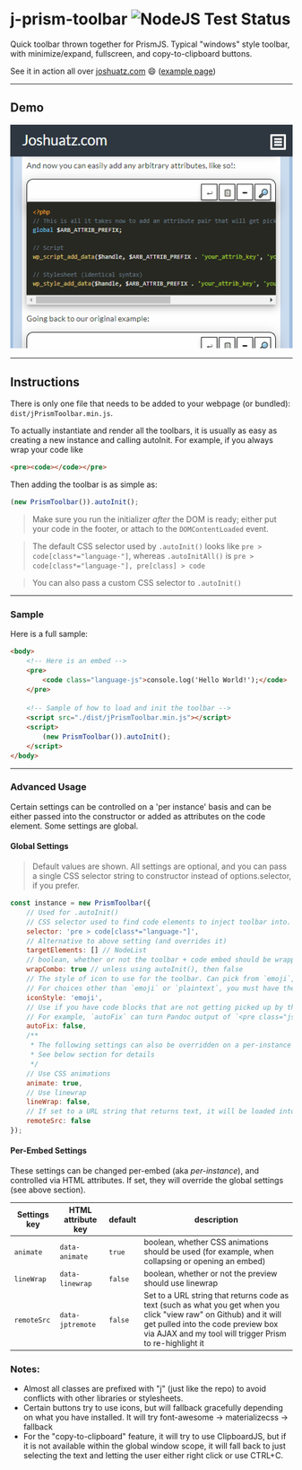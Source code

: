 # j-prism-toolbar ![NodeJS Test Status](https://github.com/joshuatz/j-prism-toolbar/workflows/Node.js%20CI/badge.svg)
Quick toolbar thrown together for PrismJS. Typical "windows" style toolbar, with minimize/expand, fullscreen, and copy-to-clipboard buttons.

See it in action all over [joshuatz.com](https://joshuatz.com/) 😄 ([example page](https://joshuatz.com/posts/2019/coding-a-css-theme-switcher-a-multitude-of-web-dev-options/))


---

## Demo
![Demo GIF](https://github.com/joshuatz/j-prism-toolbar/raw/main/demo-assets/j_prism_toolbar-Demo.gif "j-prism-toolbar demo")

---

## Instructions
There is only one file that needs to be added to your webpage (or bundled): `dist/jPrismToolbar.min.js`.

To actually instantiate and render all the toolbars, it is usually as easy as creating a new instance and calling autoInit. For example, if you always wrap your code like

```html
<pre><code></code></pre>
````

Then adding the toolbar is as simple as:

```js
(new PrismToolbar()).autoInit();
```

> Make sure you run the initializer *after* the DOM is ready; either put your code in the footer, or attach to the `DOMContentLoaded` event.

> The default CSS selector used by `.autoInit()` looks like `pre > code[class*="language-"]`, whereas `.autoInitAll()` is `pre > code[class*="language-"], pre[class] > code`

> You can also pass a custom CSS selector to `.autoInit()`

---

### Sample
Here is a full sample:

```html
<body>
    <!-- Here is an embed -->
    <pre>
        <code class="language-js">console.log('Hello World!');</code>
    </pre>

    <!-- Sample of how to load and init the toolbar -->
    <script src="./dist/jPrismToolbar.min.js"></script>
    <script>
        (new PrismToolbar()).autoInit();
    </script>
</body>
```

---

### Advanced Usage
Certain settings can be controlled on a 'per instance' basis and can be either passed into the constructor or added as attributes on the code element. Some settings are global.

#### Global Settings
> Default values are shown. All settings are optional, and you can pass a single CSS selector string to constructor instead of options.selector, if you prefer.

```js
const instance = new PrismToolbar({
    // Used for .autoInit()
    // CSS selector used to find code elements to inject toolbar into.
    selector: 'pre > code[class*="language-"]',
    // Alternative to above setting (and overrides it)
    targetElements: [] // NodeList
    // boolean, whether or not the toolbar + code embed should be wrapped *together* in wrapper, or just have toolbar and code elem be sibling
    wrapCombo: true // unless using autoInit(), then false
    // The style of icon to use for the toolbar. Can pick from `emoji`, `plaintext`,  `material`, or `fontawesome`.
    // For choices other than `emoji` or `plaintext`, you must have the font pack installed.
    iconStyle: 'emoji',
    // Use if you have code blocks that are not getting picked up by the Prism highlighter, because they don't adhere to the standard.
    // For example, `autoFix` can turn Pandoc output of `<pre class="js"><code></code></pre>` into the correct standard of `<pre><code class="language-js"></code></pre>`, and then re-highlight it with Prism.
    autoFix: false,
    /**
     * The following settings can also be overridden on a per-instance basis, through HTML attributes
     * See below section for details
     */
    // Use CSS animations
    animate: true,
    // Use linewrap
    lineWrap: false,
    // If set to a URL string that returns text, it will be loaded into the embed
    remoteSrc: false
});
```
#### Per-Embed Settings

These settings can be changed per-embed (aka *per-instance*), and controlled via HTML attributes. If set, they will override the global settings (see above section).

Settings key | HTML attribute key | default | description
--- | --- | --- | ----
`animate` | `data-animate` | `true` | boolean, whether CSS animations should be used (for example, when collapsing or opening an embed)
`lineWrap` | `data-linewrap` | `false` | boolean, whether or not the preview should use linewrap
`remoteSrc` | `data-jptremote` | `false` | Set to a URL string that returns code as text (such as what you get when you click "view raw" on Github) and it will get pulled into the code preview box via AJAX and my tool will trigger Prism to re-highlight it

### Notes:
 -  Almost all classes are prefixed with "j" (just like the repo) to avoid conflicts with other libraries or stylesheets.
 -  Certain buttons try to use icons, but will fallback gracefully depending on what you have installed. It will try font-awesome -> materializecss -> fallback
 -  For the "copy-to-clipboard" feature, it will try to use ClipboardJS, but if it is not available within the global window scope, it will fall back to just selecting the text and letting the user either right click or use CTRL+C.
